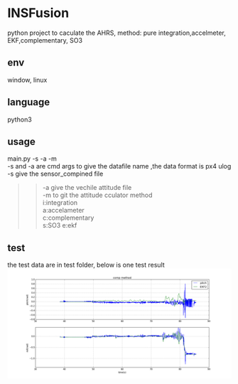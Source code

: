 # INSFusion
python project to caculate the AHRS, method: pure integration,accelmeter, EKF,complementary, SO3

## env
window, linux

## language
python3

## usage
main.py -s <sensorfile> -a <attfile> -m <method>  
 -s and -a are cmd args to give the datafile name ,the data format is px4 ulog  
     -s give the sensor_compined file  
>>-a give the vechile attitude file  
-m to git the attitude cculator method   
>>i:integration  
>>a:accelameter  
>>c:complementary  
>>s:SO3
>>e:ekf  

## test
the test data are in test folder, below is one test result
![Image text](https://github.com/akstuki/INSFusion/blob/master/img/com.png)
